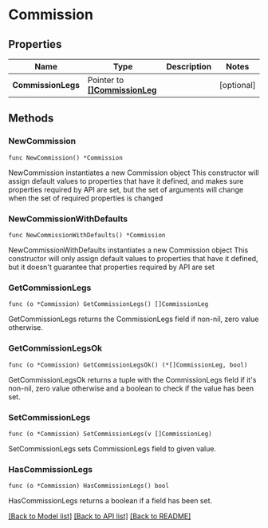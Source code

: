 # Commission

## Properties

Name | Type | Description | Notes
------------ | ------------- | ------------- | -------------
**CommissionLegs** | Pointer to [**[]CommissionLeg**](CommissionLeg.md) |  | [optional] 

## Methods

### NewCommission

`func NewCommission() *Commission`

NewCommission instantiates a new Commission object
This constructor will assign default values to properties that have it defined,
and makes sure properties required by API are set, but the set of arguments
will change when the set of required properties is changed

### NewCommissionWithDefaults

`func NewCommissionWithDefaults() *Commission`

NewCommissionWithDefaults instantiates a new Commission object
This constructor will only assign default values to properties that have it defined,
but it doesn't guarantee that properties required by API are set

### GetCommissionLegs

`func (o *Commission) GetCommissionLegs() []CommissionLeg`

GetCommissionLegs returns the CommissionLegs field if non-nil, zero value otherwise.

### GetCommissionLegsOk

`func (o *Commission) GetCommissionLegsOk() (*[]CommissionLeg, bool)`

GetCommissionLegsOk returns a tuple with the CommissionLegs field if it's non-nil, zero value otherwise
and a boolean to check if the value has been set.

### SetCommissionLegs

`func (o *Commission) SetCommissionLegs(v []CommissionLeg)`

SetCommissionLegs sets CommissionLegs field to given value.

### HasCommissionLegs

`func (o *Commission) HasCommissionLegs() bool`

HasCommissionLegs returns a boolean if a field has been set.


[[Back to Model list]](../README.md#documentation-for-models) [[Back to API list]](../README.md#documentation-for-api-endpoints) [[Back to README]](../README.md)


